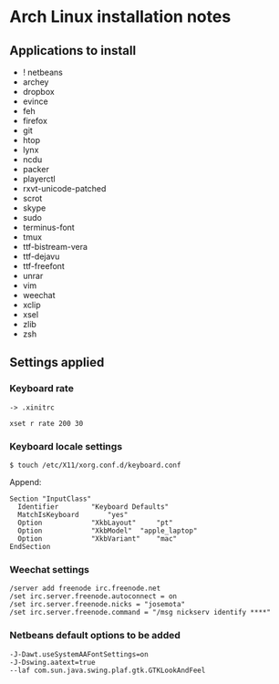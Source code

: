 Arch Linux installation notes
=============================

Applications to install
-----------------------

* ! netbeans
* archey
* dropbox
* evince
* feh
* firefox
* git
* htop
* lynx
* ncdu
* packer
* playerctl
* rxvt-unicode-patched
* scrot
* skype
* sudo
* terminus-font
* tmux
* ttf-bistream-vera
* ttf-dejavu
* ttf-freefont
* unrar
* vim
* weechat
* xclip
* xsel
* zlib
* zsh

Settings applied
----------------

### Keyboard rate

    -> .xinitrc

    xset r rate 200 30

### Keyboard locale settings

    $ touch /etc/X11/xorg.conf.d/keyboard.conf

Append:

    Section "InputClass"
      Identifier		"Keyboard Defaults"
      MatchIsKeyboard		"yes"
      Option			"XkbLayout" 	"pt"
      Option			"XkbModel"	"apple_laptop"
      Option			"XkbVariant"	"mac"
    EndSection

### Weechat settings

    /server add freenode irc.freenode.net
    /set irc.server.freenode.autoconnect = on
    /set irc.server.freenode.nicks = "josemota"
    /set irc.server.freenode.command = "/msg nickserv identify ****"

### Netbeans default options to be added

    -J-Dawt.useSystemAAFontSettings=on
    -J-Dswing.aatext=true
    --laf com.sun.java.swing.plaf.gtk.GTKLookAndFeel

